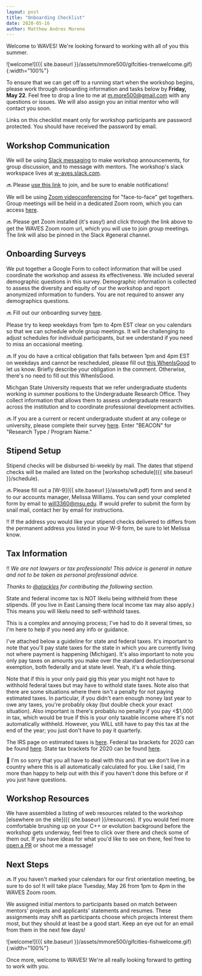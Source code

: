 ```yaml
---
layout: post
title: "Onboarding Checklist"
date: 2020-05-16
author: Matthew Andres Moreno
---
```


Welcome to WAVES!
We're looking forward to working with all of you this summer.

![welcome!]({{ site.baseurl }}/assets/mmore500/gifcities-trenwelcome.gif){:width="100%"}

To ensure that we can get off to a running start when the workshop begins, please work through onboarding information and tasks below by **Friday, May 22**.
Feel free to drop a line to me at [m.more500@gmail.com](mailto:m.more500@gmail.com) with any questions or issues.  We will also assign you an initial mentor who will contact you soon.

Links on this checklist meant only for workshop participants are password protected.
You should have received the password by email.

## Workshop Communication

We will be using [Slack messaging](https://slack.com/) to make workshop announcements, for group discussion, and to message with mentors.
The workshop's slack workspace lives at [w-aves.slack.com](https://w-aves.slack.com).

:soon: Please [use this link](https://mmore500.com/hopto/at) to join, and be sure to enable notifications!

We will be using [Zoom videoconferencing](https://zoom.us/) for "face-to-face" get togethers.
Group meetings will be held in a dedicated Zoom room, which you can access [here](https://mmore500.com/hopto/ar).

:soon: Please get Zoom installed (it's easy!) and click through the link above to get the WAVES Zoom room url, which you will use to join group meetings.
The link will also be pinned in the Slack #general channel.

## Onboarding Surveys

We put together a Google Form to collect information that will be used coordinate the workshop and assess its effectiveness.
We included several demographic questions in this survey.
Demographic information is collected to assess the diversity and equity of our the workshop and report anonymized information to funders.
You are not required to answer any demographics questions.

:soon: Fill out our onboarding survey [here](https://mmore500.com/hopto/aq).

Please try to keep weekdays from 1pm to 4pm EST clear on you calendars so that we can schedule whole group meetings.
It will be challenging to adjust schedules for individual participants, but we understand if you need to miss an occasional meeting.

:soon: If you do have a critical obligation that falls between 1pm and 4pm EST on weekdays and cannot be rescheduled, please fill out [this WhenIsGood](https://mmore500.com/hopto/as) to let us know.
Briefly describe your obligation in the comment.
Otherwise, there's no need to fill out this WhenIsGood.

Michgan State University requests that we refer undergraduate students working in summer positions to the Undergraduate Research Office.
They collect information that allows them to assess undergraduate research across the institution and to coordinate professional development activities.

:soon: If you are a current or recent undergraduate student at any college or university, please complete their survey [here](https://mmore500.com/hopto/au).
Enter "BEACON" for "Research Type / Program Name."

## Stipend Setup

Stipend checks will be disbursed bi-weekly by mail.
The dates that stipend checks will be mailed are listed on the [workshop schedule]({{ site.baseurl }}/schedule).

:soon: Please fill out a [W-9]({{ site.baseurl }}/assets/w9.pdf) form and send it to our accounts manager, Melissa Williams.
You can send your completed form by email to [will3360@msu.edu](mailto:will3360@msu.edu).
If would prefer to submit the form by snail mail, contact her by email for instructions.

:bangbang: If the address you would like your stipend checks delivered to differs from the permanent address you listed in your W-9 form, be sure to let Melissa know.

## Tax Information

:bangbang:
*We are not lawyers or tax professionals!*
*This advice is general in nature and not to be taken as personal professional advice.*

*Thanks to [@alackles](https://github.com/alackles) for contributing the following section.*


State and federal income tax is NOT likelu being withheld from these stipends.
(If you live in East Lansing there local income tax may also apply.)
This means you will likelu need to self-withhold taxes.

This is a complex and annoying process; I've had to do it several times, so I'm here to help if you need any info or guidance.

I've attached below a guideline for state and federal taxes.
It's important to note that you'll pay state taxes for the state in which you are currently living not where payment is happening (Michigan).
It's also important to note you only pay taxes on amounts you make over the standard deduction/personal exemption, both federally and at state level.
Yeah, it's a whole thing.

Note that if this is your only paid gig this year you might not have to withhold federal taxes but may have to withold state taxes.
Note also that there are some situations where there isn't a penalty for not paying estimated taxes.
In particular, if you didn't earn enough money last year to owe any taxes, you're probably okay (but double check your exact situation).
Also important is there's probablu no penalty if you pay <$1,000 in tax, which would be true if this is your only taxable income where it's not automatically withheld.
However, you WILL still have to pay this tax at the end of the year; you just don't have to pay it quarterly.

The IRS page on estimated taxes is [here](https://www.irs.gov/businesses/small-businesses-self-employed/estimated-taxes).
Federal tax brackets for 2020 can be found [here](https://taxfoundation.org/2020-tax-brackets/).
State tax brackets for 2020 can be found [here](https://taxfoundation.org/state-individual-income-tax-rates-and-brackets-for-2020/).

:shrug:
I'm so sorry that you all have to deal with this and that we don't live in a country where this is all automatically calculated for you.
Like I said, I'm more than happy to help out with this if you haven't done this before or if you just have questions.

## Workshop Resources

We have assembled a listing of web resources related to the workshop [elsewhere on the site]({{ site.baseurl }}/resources).
If you would feel more comfortable brushing up on your C++ or evolution background before the workshop gets underway, feel free to click over there and check some of them out.
If you have ideas for what you'd like to see on there, feel free to [open a PR](https://github.com/mmore500/waves) or shoot me a message!

## Next Steps

:soon: If you haven't marked your calendars for our first orientation meeting, be sure to do so!
It will take place Tuesday, May 26 from 1pm to 4pm in the WAVES Zoom room.

We assigned initial mentors to participants based on match between mentors' projects and applicants' statements and resumes.
These assignments may shift as participants choose which projects interest them most, but they should at least be a good start.
Keep an eye out for an email from them in the next few days!

![welcome!]({{ site.baseurl }}/assets/mmore500/gifcities-fishwelcome.gif){:width="100%"}

Once more, welcome to WAVES!
We're all really looking forward to getting to work with you.
